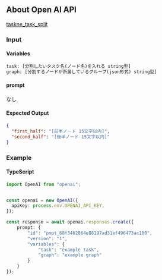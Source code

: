 ## About Open AI API

[taskne_task_split](https://platform.openai.com/chat/edit?prompt=pmpt_68f3462864e88197ad31ef496473ac100d80906a9dfbbb21&version=1
)

### Input

#### Variables

```txt
task: [分割したいタスク名(ノード名)を入れる string型]
graph: [分割するノードが所属しているグループ(json形式) string型]
```

#### prompt

なし

#### Expected Output

```json
{
  "first_half": "[前半ノード 15文字以内]",
  "second_half": "[後半ノード 15文字以内]"
}
```

### Example

#### TypeScript

```ts
import OpenAI from "openai";


const openai = new OpenAI({
  apiKey: process.env.OPENAI_API_KEY,
});

const response = await openai.responses.create({
    prompt: {
        "id": "pmpt_68f3462864e88197ad31ef496473ac100",
        "version": "1",
        "variables": {
            "task": "example task",
            "graph": "example graph"
        }
    }
});
```
